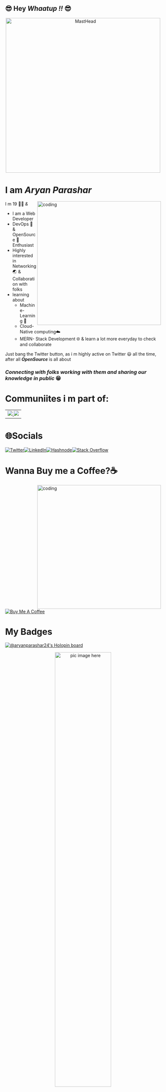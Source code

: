 ## 😎 Hey ***Whaatup  !!*** 😎 
<p align="center">
  <a href="https://linkfree.io/AryanParashar24"><img src="https://cdn.discordapp.com/attachments/997271689769529394/1086285191946969088/Aryan_557_a_cool_tech_developer_with_a_apple_ipad_in_his_hand_i_a3187628-0ff1-4171-89dc-c78ca60b30cd.png" alt="MastHead" width="500"/></a>
</p>

# I am *Aryan Parashar* <!--<img src="https://media.giphy.com/media/VFB3cJJne7b5m/giphy.gif" alt="Bang!!" width="70" /> -->

I m 19 🧑‍💻 *&*
<img align="right" alt="coding" width="400" src="https://camo.githubusercontent.com/3997f3b27a68e19c31e2d1c378d77303735faa42e7d18a8018f7510d66aaa83e/68747470733a2f2f7777772e77696e677374656368736f6c7574696f6e732e636f6d2f77702d636f6e74656e742f75706c6f6164732f323032322f30332f66756c6c2d737461636b2d646576656c6f706d656e742e676966">

- I am a Web Developer
- DevOps 🥑 & OpenSource 💜 Enthusiast
- Highly interested in Networking🌏 & Collaboration with folks 
- learning about 
   - Machine-Learning 🤖
   - Cloud-Native computing☁️
   - MERN- Stack Development 🌐 & learn a lot more everyday to check and collaborate


Just bang the Twitter button, as i m highly active on Twitter 😃 all the time, after all 
***OpenSource*** is all about


### ***Connecting with folks working with them and sharing our knowledge in public*** 😁

# Communiites i m part of:
<table>
  <tr>
    <td>
      <a href="https://github.com/EddieHubCommunity">
              <img src="https://avatars3.githubusercontent.com/u/66388388?s=150&v=4" />
            </a>
      <a href="https://github.com/Design-and-Code">
        <img src="https://avatars.githubusercontent.com/u/83478816?s=200&v=4">
        </a>
      </td>
    </tr>
  </table>            
            
# 🌐Socials

[![Twitter](https://img.shields.io/badge/-Twitter-1DA1F2?style=for-the-badge&logo=Twitter&logoColor=white)](https://twitter.com/Aryan_2407)[![LinkedIn](https://img.shields.io/badge/-LinkedIn-0077B5?style=for-the-badge&logo=LinkedIn&logoColor=white)](https://www.linkedin.com/in/aryan-parashar-6089331a9/)[![Hashnode](https://img.shields.io/badge/-Hashnode-2962FF?style=for-the-badge&logo=Hashnode&logoColor=white)](https://codechill.hashnode.dev/)[![Stack Overflow](https://img.shields.io/badge/-Stack%20Overflow-FE7A16?style=for-the-badge&logo=Stack%20Overflow&logoColor=white)](https://stackoverflow.com/users/21413031/aryan-parashar)




# Wanna Buy me a Coffee?☕

<img align="right" alt="coding" width="400" src="https://media.tenor.com/HYb5ETTGZDAAAAAC/tony-stark-coding-tony-stark.gif ">


[![Buy Me A Coffee](https://cdn.buymeacoffee.com/buttons/default-black.png)](https://www.buymeacoffee.com/AryanParashar24)


# My Badges

[![@aryanparashar24's Holopin board](https://holopin.me/aryanparashar24)](https://holopin.io/@aryanparashar24)


<p align="center">
  <img width="60%" src="https://github.com/alansmathew/alansmathew/raw/master/projects.gif" alt="pic image here" />
</p>
